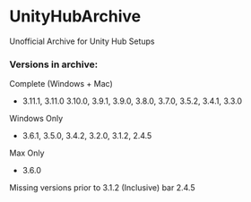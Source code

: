 # UnityHubArchive
Unofficial Archive for Unity Hub Setups

### Versions in archive:
Complete (Windows + Mac)
- 3.11.1, 3.11.0 3.10.0, 3.9.1, 3.9.0, 3.8.0, 3.7.0, 3.5.2, 3.4.1, 3.3.0
  
Windows Only
- 3.6.1, 3.5.0, 3.4.2, 3.2.0, 3.1.2, 2.4.5
  
Max Only
- 3.6.0

Missing versions prior to 3.1.2 (Inclusive) bar 2.4.5
